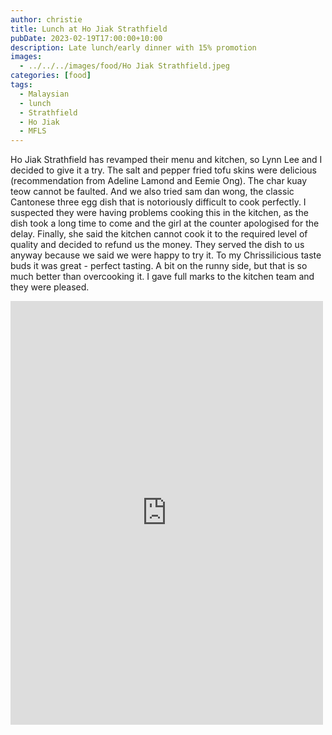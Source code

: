 ```yaml
---
author: christie
title: Lunch at Ho Jiak Strathfield
pubDate: 2023-02-19T17:00:00+10:00
description: Late lunch/early dinner with 15% promotion
images:
  - ../../../images/food/Ho Jiak Strathfield.jpeg
categories: [food]
tags:
  - Malaysian
  - lunch
  - Strathfield
  - Ho Jiak
  - MFLS
---
```


Ho Jiak Strathfield has revamped their menu and kitchen, so Lynn Lee and I decided to give it a try. The salt and pepper fried tofu skins were delicious (recommendation from Adeline Lamond and Eemie Ong). The char kuay teow cannot be faulted. And we also tried sam dan wong, the classic Cantonese three egg dish that is notoriously difficult to cook perfectly. I suspected they were having problems cooking this in the kitchen, as the dish took a long time to come and the girl at the counter apologised for the delay. Finally, she said the kitchen cannot cook it to the required level of quality and decided to refund us the money. They served the dish to us anyway because we said we were happy to try it. To my Chrissilicious taste buds it was great - perfect tasting. A bit on the runny side, but that is so much better than overcooking it. I gave full marks to the kitchen team and they were pleased.

<iframe src="https://www.facebook.com/plugins/post.php?href=https%3A%2F%2Fwww.facebook.com%2Fchris1.tham%2Fposts%2Fpfbid0iwDNqdhJdH4PreFzrr9Hq3ZE2SS6yiB28ecHxuR59A9PydpQ6qCUkrKCJ3pztUKl&show_text=true&width=500" width="500" height="678" style="border:none;overflow:hidden" scrolling="no" frameborder="0" allowfullscreen="true" allow="autoplay; clipboard-write; encrypted-media; picture-in-picture; web-share"></iframe>
